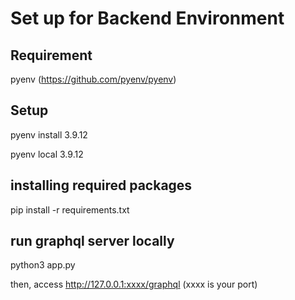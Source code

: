 # Set up for Backend Environment

## Requirement
pyenv (https://github.com/pyenv/pyenv)


## Setup

pyenv install 3.9.12

pyenv local 3.9.12

## installing required packages
pip install -r requirements.txt

## run graphql server locally
python3 app.py

then, access http://127.0.0.1:xxxx/graphql (xxxx is your port)
